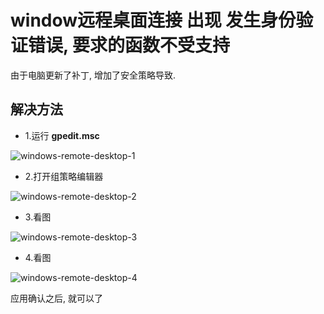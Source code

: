 # window远程桌面连接 出现 **发生身份验证错误, 要求的函数不受支持**

由于电脑更新了补丁, 增加了安全策略导致.

## 解决方法

- 1.运行 **gpedit.msc**

![windows-remote-desktop-1](https://github.com/wangxi19/traps/blob/master/images/windows-remote-desktop-1.png)

- 2.打开组策略编辑器

![windows-remote-desktop-2](https://github.com/wangxi19/traps/blob/master/images/windows-remote-desktop-2.png)

- 3.看图

![windows-remote-desktop-3](https://github.com/wangxi19/traps/blob/master/images/windows-remote-desktop-3.png)

- 4.看图

![windows-remote-desktop-4](https://github.com/wangxi19/traps/blob/master/images/windows-remote-desktop-4.png)

应用确认之后, 就可以了
